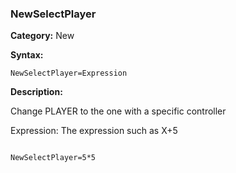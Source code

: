 ### NewSelectPlayer

**Category:**
New

**Syntax:**

```scorpionengine
NewSelectPlayer=Expression
```

**Description:**

Change PLAYER to the one with a specific controller

Expression: The expression such as X+5

```scorpionengine

NewSelectPlayer=5*5

```
